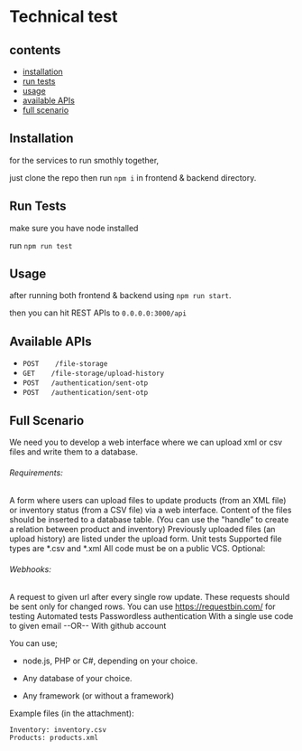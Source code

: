 # Technical test

## contents
- [installation](#installation)
- [run tests](#run-tests)
- [usage](#usage)
- [available APIs](#available-apis)
- [full scenario](#full-scenario)

## Installation
for the services to run smothly together,

just clone the repo then run `npm i` in frontend & backend directory.

## Run Tests

make sure you have node installed

run `npm run test`

## Usage

after running both frontend & backend using `npm run start`.


then you can hit REST APIs to `0.0.0.0:3000/api`

## Available APIs

- `POST    /file-storage`
- `GET    /file-storage/upload-history`
- `POST   /authentication/sent-otp`
- `POST   /authentication/sent-otp`

## Full Scenario

We need you to develop a web interface where we can upload xml or csv files and write them to a database.

###### Requirements:

A form where users can upload files to update products (from an XML file) or inventory status (from a CSV file) via a web interface.
Content of the files should be inserted to a database table. (You can use the "handle” to create a relation between product and inventory)
Previously uploaded files (an upload history) are listed under the upload form.
Unit tests
Supported file types are *.csv and *.xml
All code must be on a public VCS.
Optional:

###### Webhooks:
A request to given url after every single row update. 
These requests should be sent only for changed rows.
You can use https://requestbin.com/ for testing
Automated tests
Passwordless authentication
With a single use code to given email
--OR--
With github account
 

You can use;

- node.js, PHP or C#, depending on your choice. 

- Any database of your choice.

- Any framework (or without a framework)

Example files (in the attachment):
``` Files
Inventory: inventory.csv
Products: products.xml
```

